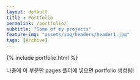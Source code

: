 ```yaml
--- 
layout: default
title : Portfolio 
permalink: /portfolio/
subtitle: "Some of my projects" 
feature-img: "assets/img/headers/header1.jpg"
tags: [Archive]
---
```


{% include portfolio.html %}

나중에 이 부분만 pages 폴더에 넣으면 portfolio 생성됨!
